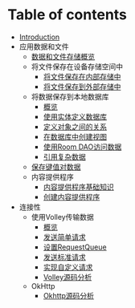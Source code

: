 # Table of contents

* [Introduction](README.md)
* 应用数据和文件
  * [数据和文件存储概览](data-storage/data-storage.md)
  * 将文件保存在设备存储空间中
    * [将文件保存在内部存储中](data-storage/files/internal.md)
    * [将文件保存到外部存储中](data-storage/files/external.md)
  * 将数据保存到本地数据库
    * [概览](data-storage/room/room.md)
    * [使用实体定义数据库](data-storage/room/defining-data.md)
    * [定义对象之间的关系](data-storage/room/relationships.md)
    * [在数据库中创建视图](data-storage/room/creating-views.md)
    * [使用Room DAO访问数据](data-storage/room/accessing-data.md)
    * [引用复杂数据](data-storage/room/referencing-data.md)
  * [保存键值对数据](data-storage/shared-preferences.md)
  * 内容提供程序
    * [内容提供程序基础知识](data-storage/providers/content-provider-basics.md)
    * [创建内容提供程序](data-storage/providers/content-provider-creating.md)
* 连接性
    * 使用Volley传输数据	
        * [概览](connectivity/volley/volley.md)
        * [发送简单请求](connectivity/volley/simple.md)
        * [设置RequestQueue](connectivity/volley/requestqueue.md)
        * [发送标准请求](connectivity/volley/request.md)
        * [实现自定义请求](connectivity/volley/request-custom.md)
        * [Volley源码分析](connectivity/volley/source.md)
    * OkHttp
        * [Okhttp源码分析](connectivity/okhttp/source.md)
